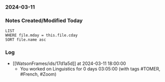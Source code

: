 ### 2024-03-11

### Notes Created/Modified Today
```dataview
LIST 
WHERE file.mday = this.file.cday
SORT file.name asc
```
### Log

- [[WatsonFrames/ids/17d1a5d]] at 2024-03-11 18:00:00
  - You worked on Linguistics for 0 days 03:05:00 (with tags #TOMER, #French, #Zoom) 
